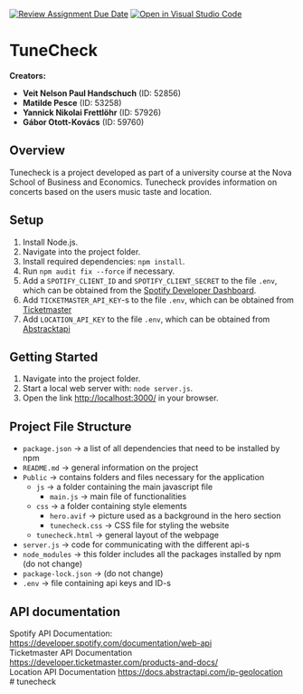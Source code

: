 [![Review Assignment Due Date](https://classroom.github.com/assets/deadline-readme-button-24ddc0f5d75046c5622901739e7c5dd533143b0c8e959d652212380cedb1ea36.svg)](https://classroom.github.com/a/kKIX5B90)
[![Open in Visual Studio Code](https://classroom.github.com/assets/open-in-vscode-718a45dd9cf7e7f842a935f5ebbe5719a5e09af4491e668f4dbf3b35d5cca122.svg)](https://classroom.github.com/online_ide?assignment_repo_id=14033219&assignment_repo_type=AssignmentRepo)

# TuneCheck

**Creators:**

- **Veit Nelson Paul Handschuch** (ID: 52856)
- **Matilde Pesce** (ID: 53258)
- **Yannick Nikolai Frettlöhr** (ID: 57926)
- **Gábor Otott-Kovács** (ID: 59760)

## Overview

Tunecheck is a project developed as part of a university course at the Nova School of Business and Economics. Tunecheck provides information on concerts based on the users music taste and location.

## Setup

1. Install Node.js.
2. Navigate into the project folder.
3. Install required dependencies: `npm install`.
4. Run `npm audit fix --force` if necessary.
5. Add a `SPOTIFY_CLIENT_ID` and `SPOTIFY_CLIENT_SECRET` to the file `.env`, which can be obtained from the [Spotify Developer Dashboard](https://developer.spotify.com/dashboard).
6. Add `TICKETMASTER_API_KEY`-s to the file `.env`, which can be obtained from [Ticketmaster](https://developer.ticketmaster.com/)
7. Add `LOCATION_API_KEY` to the file `.env`, which can be obtained from [Abstracktapi](https://app.abstractapi.com/users/signup?target=/api/ip-geolocation/pricing/select)
   
## Getting Started

1. Navigate into the project folder.
2. Start a local web server with: `node server.js`.
3. Open the link [http://localhost:3000/](http://localhost:3000/) in your browser.

## Project File Structure

- `package.json` -> a list of all dependencies that need to be installed by npm
- `README.md` -> general information on the project
- `Public` -> contains folders and files necessary for the application
  - `js` -> a folder containing the main javascript file
    - `main.js` -> main file of functionalities
  - `css` -> a folder containing style elements
    - `hero.avif` -> picture used as a background in the hero section
    - `tunecheck.css` -> CSS file for styling the website
  - `tunecheck.html` -> general layout of the webpage
- `server.js` -> code for communicating with the different api-s
- `node_modules` -> this folder includes all the packages installed by npm (do not change)
- `package-lock.json` -> (do not change)
- `.env` -> file containing api keys and ID-s

## API documentation

Spotify API Documentation: https://developer.spotify.com/documentation/web-api <br />
Ticketmaster API Documentation https://developer.ticketmaster.com/products-and-docs/ <br />
Location API Documentation https://docs.abstractapi.com/ip-geolocation <br /># tunecheck
